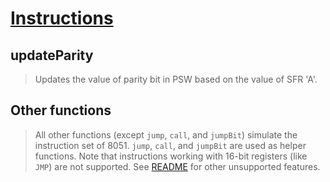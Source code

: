 # [Instructions](../../src/lib/instructions.js)

## updateParity
> Updates the value of parity bit in PSW based on the value of SFR 'A'.

## Other functions
> All other functions (except `jump`, `call`, and `jumpBit`) simulate the instruction set of 8051.
`jump`, `call`, and `jumpBit` are used as helper functions.
Note that instructions working with 16-bit registers (like `JMP`) are not supported. See [README](../README.md) for other unsupported features.
